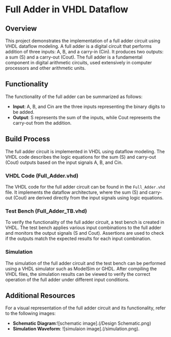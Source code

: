 # Full Adder in VHDL Dataflow

## Overview
This project demonstrates the implementation of a full adder circuit using VHDL dataflow modeling. A full adder is a digital circuit that performs addition of three inputs: A, B, and a carry-in (Cin). It produces two outputs: a sum (S) and a carry-out (Cout). The full adder is a fundamental component in digital arithmetic circuits, used extensively in computer processors and other arithmetic units.

## Functionality
The functionality of the full adder can be summarized as follows:
- **Input**: A, B, and Cin are the three inputs representing the binary digits to be added.
- **Output**: S represents the sum of the inputs, while Cout represents the carry-out from the addition.

## Build Process
The full adder circuit is implemented in VHDL using dataflow modeling. The VHDL code describes the logic equations for the sum (S) and carry-out (Cout) outputs based on the input signals A, B, and Cin.

### VHDL Code (Full_Adder.vhd)
The VHDL code for the full adder circuit can be found in the `Full_Adder.vhd` file. It implements the dataflow architecture, where the sum (S) and carry-out (Cout) are derived directly from the input signals using logic equations.

### Test Bench (Full_Adder_TB.vhd)
To verify the functionality of the full adder circuit, a test bench is created in VHDL. The test bench applies various input combinations to the full adder and monitors the output signals (S and Cout). Assertions are used to check if the outputs match the expected results for each input combination.

### Simulation
The simulation of the full adder circuit and the test bench can be performed using a VHDL simulator such as ModelSim or GHDL. After compiling the VHDL files, the simulation results can be viewed to verify the correct operation of the full adder under different input conditions.

## Additional Resources
For a visual representation of the full adder circuit and its functionality, refer to the following images:
- **Schematic Diagram**:![schematic image].(/Design Schematic.png)
- **Simulation Waveform**: ![simulaion image].(/simulation.png).


